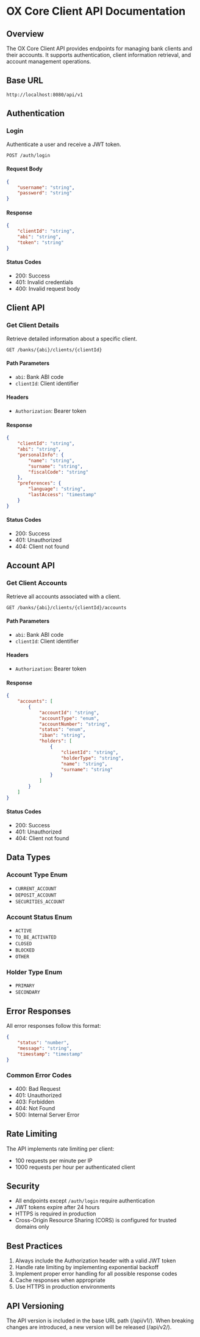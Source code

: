 # OX Core Client API Documentation

## Overview

The OX Core Client API provides endpoints for managing bank clients and their accounts. It supports authentication, client information retrieval, and account management operations.

## Base URL

```
http://localhost:8080/api/v1
```

## Authentication

### Login

Authenticate a user and receive a JWT token.

```
POST /auth/login
```

#### Request Body

```json
{
    "username": "string",
    "password": "string"
}
```

#### Response

```json
{
    "clientId": "string",
    "abi": "string",
    "token": "string"
}
```

#### Status Codes
- 200: Success
- 401: Invalid credentials
- 400: Invalid request body

## Client API

### Get Client Details

Retrieve detailed information about a specific client.

```
GET /banks/{abi}/clients/{clientId}
```

#### Path Parameters
- `abi`: Bank ABI code
- `clientId`: Client identifier

#### Headers
- `Authorization`: Bearer token

#### Response

```json
{
    "clientId": "string",
    "abi": "string",
    "personalInfo": {
        "name": "string",
        "surname": "string",
        "fiscalCode": "string"
    },
    "preferences": {
        "language": "string",
        "lastAccess": "timestamp"
    }
}
```

#### Status Codes
- 200: Success
- 401: Unauthorized
- 404: Client not found

## Account API

### Get Client Accounts

Retrieve all accounts associated with a client.

```
GET /banks/{abi}/clients/{clientId}/accounts
```

#### Path Parameters
- `abi`: Bank ABI code
- `clientId`: Client identifier

#### Headers
- `Authorization`: Bearer token

#### Response

```json
{
    "accounts": [
        {
            "accountId": "string",
            "accountType": "enum",
            "accountNumber": "string",
            "status": "enum",
            "iban": "string",
            "holders": [
                {
                    "clientId": "string",
                    "holderType": "string",
                    "name": "string",
                    "surname": "string"
                }
            ]
        }
    ]
}
```

#### Status Codes
- 200: Success
- 401: Unauthorized
- 404: Client not found

## Data Types

### Account Type Enum
- `CURRENT_ACCOUNT`
- `DEPOSIT_ACCOUNT`
- `SECURITIES_ACCOUNT`

### Account Status Enum
- `ACTIVE`
- `TO_BE_ACTIVATED`
- `CLOSED`
- `BLOCKED`
- `OTHER`

### Holder Type Enum
- `PRIMARY`
- `SECONDARY`

## Error Responses

All error responses follow this format:

```json
{
    "status": "number",
    "message": "string",
    "timestamp": "timestamp"
}
```

### Common Error Codes
- 400: Bad Request
- 401: Unauthorized
- 403: Forbidden
- 404: Not Found
- 500: Internal Server Error

## Rate Limiting

The API implements rate limiting per client:
- 100 requests per minute per IP
- 1000 requests per hour per authenticated client

## Security

- All endpoints except `/auth/login` require authentication
- JWT tokens expire after 24 hours
- HTTPS is required in production
- Cross-Origin Resource Sharing (CORS) is configured for trusted domains only

## Best Practices

1. Always include the Authorization header with a valid JWT token
2. Handle rate limiting by implementing exponential backoff
3. Implement proper error handling for all possible response codes
4. Cache responses when appropriate
5. Use HTTPS in production environments

## API Versioning

The API version is included in the base URL path (/api/v1/). When breaking changes are introduced, a new version will be released (/api/v2/).
